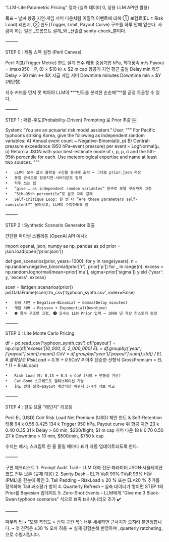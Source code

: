“LLM-Lite Parametric Pricing” 절차 (실측 데이터 0, 상용 LLM API만 활용)

목표 – 날씨·항공 지연·게임 서버 다운처럼 이질적 이벤트에 대해
① 보험료(EL ± Risk Load) 레인지,
② 한도(Trigger, Limit, Payout Curve) 구조를 하루 안에 얻는다.
사람이 하는 일은 _프롬프트 설계_와 _산출값 sanity-check_뿐이다.

⸻

STEP 0 : 제품 스펙 설정 (Peril Canvas)

Peril	지표(Trigger Metric)	한도 설계 변수
태풍	중심기압 hPa, 최대풍속 m/s	Payout = (max(950 – P, 0) × $10 k) ∧ $2 m cap
항공기 지연	평균 출발 Delay min	하루 Delay > 60 min ↔ $X 지급
게임 서버	Downtime minutes	Downtime min × $Y (계단형)

지수·커브를 먼저 못 박아야 LLM이 **“빈도를 분리한 순손해”**를 곧장 토출할 수 있다.

⸻

STEP 1 : 확률-주도(Probability-Driven) Prompting 로 Prior 추출  ￼

System: “You are an actuarial risk model assistant.”
User:
"""
For Pacific typhoons striking Korea, give the following as independent random variables:
A) Annual event count  ~ Negative-Binomial(r, p)
B) Central-pressure exceedance (950 hPa–event pressure) per event ~ LogNormal(μ, σ)
Return a JSON with your best-estimate mode of r, p, μ, σ and the 5th–95th percentile for each.
Use meteorological expertise and name at least two sources.
"""

	•	LLM이 모수 값과 불확실 구간을 동시에 출력 → 그대로 prior.json 저장
	•	동일 방식으로 항공지연·서버다운도 질의
	•	자주 쓰는 팁
	•	“give … as independent random variables” 문구로 모델 구조까지 고정
	•	“5th–95th percentile”로 분포 꼬리 강제
	•	Self-Critique Loop: 한 번 더 “Are these parameters self-consistent?” 물어보고, LLM이 수정하도록 함

⸻

STEP 2 : Synthetic Scenario Generator 호출

간단한 파이썬 스켈레톤 (OpenAI API 예시):

import openai, json, numpy as np, pandas as pd
prior = json.load(open('prior.json'))

def gen_scenarios(prior, years=1000):
    for y in range(years):
        n = np.random.negative_binomial(prior['r'], prior['p'])
        for _ in range(n):
            excess = np.random.lognormal(mean=prior['mu'], sigma=prior['sigma'])
            yield {'year': y, 'excess': excess}

scen = list(gen_scenarios(prior))
pd.DataFrame(scen).to_csv('typhoon_synth.csv', index=False)

	•	항공 지연 → Negative-Binomial + Gamma(Delay minutes)
	•	게임 서버 → Poisson + Exponential(Downtime)
	•	❶ 함수 구조만 고정, ❷ 모수는 LLM Prior 입력 → 1000 년 가상 히스토리 완성

⸻

STEP 3 : Lite Monte Carlo Pricing

df = pd.read_csv('typhoon_synth.csv')
df['payout'] = np.clip(df['excess']*10_000, 0, 2_000_000)
EL = df.groupby('year')['payout'].sum().mean()
CoV = df.groupby('year')['payout'].sum().std() / EL     # 불확실도
RiskLoad = 0.15 + 0.5*CoV                               # 아주 단순한 선형식
GrossPremium = EL * (1 + RiskLoad)

	•	Risk Load 예: 0.15 + 0.5 × CoV (시장 + 변동성 가산)
	•	Cat-Bond 스프레드로 캘리브레이션 가능  ￼
	•	한도 변형 실험—payout 계산식만 바꿔서 3-4개 커브 비교

⸻

STEP 4 : 한도·요율 “레인지” 리포팅

Peril	EL (USD)	CoV	Risk Load	Net Premium (USD)	제안 한도 & Self-Retention
태풍	94 k	0.55	0.425	134 k	Trigger 950 hPa, Payout curve 위
항공 지연	23 k	0.40	0.35	31 k	Delay > 60 min, $200/flight, $1 m cap
서버 다운	18 k	0.70	0.50	27 k	Downtime > 10 min, $500/min, $750 k cap

수치는 예시; 스크립트 한 줄 돌릴 때마다 표가 자동 업데이트되도록 한다.

⸻

구현 체크리스트
	1.	Prompt Audit Trail – LLM 대화 전문·파라미터 JSON·시뮬레이션 코드 전부 보존 (규제 대응)
	2.	Sanity Dash – EL과 VaR 99%·TVaR 99% 비율(PML)을 한눈에 확인
	3.	Tail Padding – RiskLoad ≥ 20 % 또는 EL×20 % 추가를 정책화해 Tail 과소평가 방어
	4.	Quarterly Refresh – 실측 데이터가 쌓이면 STEP 1의 Prior를 Bayesian 업데이트
	5.	Zero-Shot Events – LLM에게 “Give me 3 Black-Swan typhoon scenarios” 식으로 뾰족 tail 시나리오 추가 ✔️

⸻

마무리 팁
	•	“모델 복잡도 = 신뢰 구간 폭”: 너무 세세하면 근사치가 오히려 불안정합니다.
	•	첫 견적은 ±30 % 오차 허용 → 실제 경험손해 반영하며 _quarterly ratcheting_으로 수렴시킵니다.